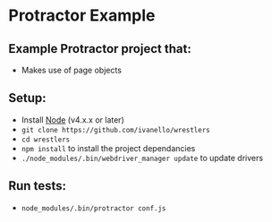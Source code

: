 
# Protractor Example #

## Example Protractor project that:
* Makes use of page objects

## Setup:
* Install [Node](http://nodejs.org) (v4.x.x or later)
* `git clone https://github.com/ivanello/wrestlers`
* `cd wrestlers`
* `npm install` to install the project dependancies
* `./node_modules/.bin/webdriver_manager update` to update drivers

## Run tests:
* `node_modules/.bin/protractor conf.js`